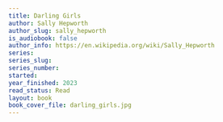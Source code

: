 ```yaml
---
title: Darling Girls
author: Sally Hepworth
author_slug: sally_hepworth
is_audiobook: false
author_info: https://en.wikipedia.org/wiki/Sally_Hepworth
series: 
series_slug: 
series_number: 
started: 
year_finished: 2023
read_status: Read
layout: book
book_cover_file: darling_girls.jpg
---
```

